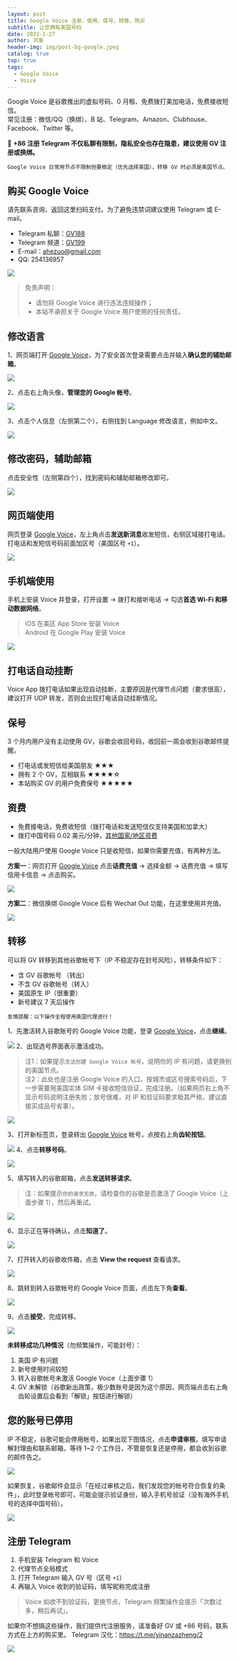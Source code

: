 ```yaml
---
layout: post
title: Google Voice 注册、使用、保号、转移、购买
subtitle: 让您拥有美国号码
date: 2022-1-27
author: 河東
header-img: img/post-bg-google.jpeg
catalog: true
top: true
tags:
  - Google Voice
  - Voice
---
```


Google Voice 是谷歌推出的虚拟号码、0 月租、免费拨打美加电话，免费接收短信。\
常见注册：微信/QQ（换绑）、B 站、Telegram、Amazon、Clubhouse、Facebook、Twitter 等。

📣 **+86 注册 Telegram 不仅私聊有限制，隐私安全也存在隐患，建议使用 GV 注册或换绑。**

`Google Voice 日常用节点不限制但要稳定（优先选择美国），转移 GV 时必须是美国节点。`


## 购买 Google Voice

请先联系咨询，返回这里扫码支付。为了避免违禁词建议使用 Telegram 或 E-mail。
- Telegram 私聊：[GV188](https://t.me/GV188) 
- Telegram 频道：[GV199](https://t.me/GV199)
- E-mail：ahezuo@gmail.com
- QQ: 254136957


![](https://i.imgur.com/6TtN8ON.png)

>免责声明：
>- 请勿将 Google Voice 进行违法违规操作；
>- 本站不承担关于 Google Voice 用户使用的任何责任。

## 修改语言

1、网页端打开 [Google Voice](https://voice.google.com/)，为了安全首次登录需要点击并输入**确认您的辅助邮箱**。

![](https://i.imgur.com/cAWNsRj.png)

2、点击右上角头像，**管理您的 Google 帐号**。

![](https://i.imgur.com/DKcKZQl.png)

3、点击个人信息（左侧第二个），右侧找到 Language 修改语言，例如中文。

![](https://i.imgur.com/oMYAOmY.png)
## 修改密码，辅助邮箱

点击安全性（左侧第四个），找到密码和辅助邮箱修改即可。

![](https://i.imgur.com/dmWyVKU.png)

## 网页端使用

网页登录 [Google Voice](https://voice.google.com/)，左上角点击**发送新消息**收发短信，右侧区域接打电话。\
打电话和发短信号码前面加区号（美国区号 `+1`）。

![](https://i.imgur.com/IrB7dd5.png)


## 手机端使用

手机上安装 Voice 并登录，打开设置 → 拨打和接听电话 → 勾选**首选 Wi-Fi 和移动数据网络**。

> iOS 在美区 App Store 安装 Voice\
> Android 在 Google Play 安装 Voice

![](https://i.imgur.com/TCY50ff.jpg)

## 打电话自动挂断

Voice App 拨打电话如果出现自动挂断，主要原因是代理节点问题（要求很高），建议打开 UDP 转发，否则会出现打电话自动挂断情况。


## 保号

3 个月内用户没有主动使用 GV，谷歌会收回号码，收回前一周会收到谷歌邮件提醒。

- 打电话或发短信给美国朋友 ★★★
- 拥有 2 个 GV，互相联系 ★★★★☆
- 本站购买 GV 的用户免费保号 ★★★★★
  

## 资费

- 免费接电话，免费收短信（拨打电话和发送短信仅支持美国和加拿大）
- 拨打中国号码 0.02 美元/分钟，[其他国家/地区资费](https://voice.google.com/u/0/rates?pli=1)

一般大陆用户使用 Google Voice 只是收短信，如果你需要充值，有两种方法。

**方案一**：网页打开 [Google Voice](https://voice.google.com/u/3/billing) 点击**话费充值** → 选择金额 → 话费充值 → 填写信用卡信息 → 点击购买。

![](https://i.imgur.com/5WiCJVa.png)

**方案二**：微信换绑 Google Voice 后有 Wechat Out 功能，在这里使用并充值。

![](https://i.imgur.com/facZ0Wb.jpg)


## 转移

可以将 GV 转移到其他谷歌帐号下（IP 不稳定存在封号风险），转移条件如下：

- 含 GV 谷歌帐号 （转出）
- 不含 GV 谷歌帐号（转入）
- 美国原生 IP（很重要）
- 新号建议 7 天后操作

`友情提醒：以下操作全程使用美国代理进行！`

1、先激活转入谷歌账号的 Google Voice 功能，登录 [Google Voice](https://voice.google.com/u/0/messages)，点击**继续**。

![](https://i.imgur.com/ySbeJqq.png)
2、出现选号界面表示激活成功。

> 注1：如果提示`无法创建 Google Voice 帐号`，说明你的 IP 有问题，请更换别的美国节点。\
> 注2：此处也是注册 Google Voice 的入口，按城市或区号搜索号码后，下一步需要用美国实体 SIM 卡接收短信验证，完成注册。（如果网页右上角不显示号码说明注册失败；放号很难，对 IP 和验证码要求极其严格，建议直接买成品号省事）。

![](https://i.imgur.com/b7Iiwn2.png)

3、打开新标签页，登录转出 [Google Voice](https://voice.google.com/u/0/messages) 帐号，点按右上角**齿轮按钮**。


![](https://i.imgur.com/FpZ4KxH.png)
4、点击**转移号码**。

![](https://i.imgur.com/OASFgdA.png)

5、填写转入的谷歌邮箱，点击**发送转移请求**。

> 注：如果提示`你的请求无效`，请检查你的谷歌是否激活了 Google Voice（上面步骤  1），然后再重试。

![](https://i.imgur.com/dnPKT2H.png)

6、显示正在等待确认，点击**知道了**。

![](https://i.imgur.com/YbWLJgg.png)

7、打开转入的谷歌收件箱，点击 **View the request** 查看请求。

![](https://i.imgur.com/4H0A9lC.png)

8、跳转到转入谷歌帐号的 Google Voice 页面，点击左下角**查看**。

![](https://i.imgur.com/Yl00SOG.png)

9、点击**接受**，完成转移。

![](https://i.imgur.com/naiWfji.png)

**未转移成功几种情况**（勿频繁操作，可能封号）：
1. 美国 IP 有问题
2. 新号使用时间较短
3. 转入谷歌帐号未激活 Google Voice（上面步骤 1）
4. GV 未解锁（谷歌新出政策，极少数账号是因为这个原因，网页端点击右上角齿轮设置后会看到「解锁」按钮进行解锁）



## 您的账号已停用

IP 不稳定，谷歌可能会停用帐号，如果出现下图情况，点击**申请审核**，填写申请解封理由和联系邮箱，等待 1~2 个工作日，不管是恢复还是停用，都会收到谷歌的邮件告之。

![](https://i.imgur.com/VIOrboX.jpg)

如果恢复，谷歌邮件会显示「在经过审核之后，我们发现您的帐号符合恢复的条件」，此时登录帐号即可，可能会提示验证身份，输入手机号验证（没有海外手机号的选择中国号码）。

![](https://i.imgur.com/U5YtEeO.jpg)

## 注册 Telegram

1. 手机安装 Telegram 和 Voice
2. 代理节点全局模式
3. 打开 Telegram 输入 GV 号（区号 `+1`）
4. 再输入 Voice 收到的验证码，填写昵称完成注册

> Voice 如收不到验证码，更换节点，Telegram 频繁操作会提示「次数过多，稍后再试」。

如果你不想搞这些操作，我们提供代注册服务，请准备好 GV 或 +86 号码，联系方式在上方的购买里。
Telegram 汉化：<https://t.me/yinanzazheng/2>

![](https://i.imgur.com/oxeu858.jpg)